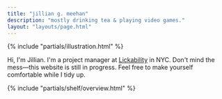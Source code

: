```yaml
---
title: "jillian g. meehan"
description: "mostly drinking tea & playing video games."
layout: "layouts/page.html"
---
```


{% include "partials/illustration.html" %}

Hi, I'm Jillian. I'm a project manager at [Lickability](https://lickability.com) in NYC. Don't mind the mess—this website is still in progress. Feel free to make yourself comfortable while I tidy up.

{% include "partials/shelf/overview.html" %}
